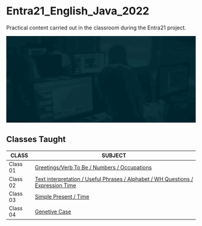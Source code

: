 # Entra21_English_Java_2022
Practical content carried out in the classroom during the Entra21 project.

![Gif Entra21](./gif/entra21.gif)

## Classes Taught

| CLASS | SUBJECT |
|------|---------|
|Class 01|[Greetings/Verb To Be / Numbers / Occupations]()
|Class 02|[Text interpretation / Useful Phrases / Alphabet / WH Questions / Expression Time]()
|Class 03|[Simple Present / Time ]()
|Class 04|[Genetive Case]()
